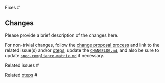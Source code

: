 Fixes #

## Changes

Please provide a brief description of the changes here.

For non-trivial changes, follow the [change proposal
process](../CONTRIBUTING.md#proposing-a-change) and link to the related issue(s)
and/or [oteps](https://github.com/open-telemetry/oteps), update the
[`CHANGELOG.md`](../CHANGELOG.md), and also be sure to update
[`spec-compliance-matrix.md`](../spec-compliance-matrix.md) if necessary.

Related issues #

Related [oteps](https://github.com/open-telemetry/oteps) #
